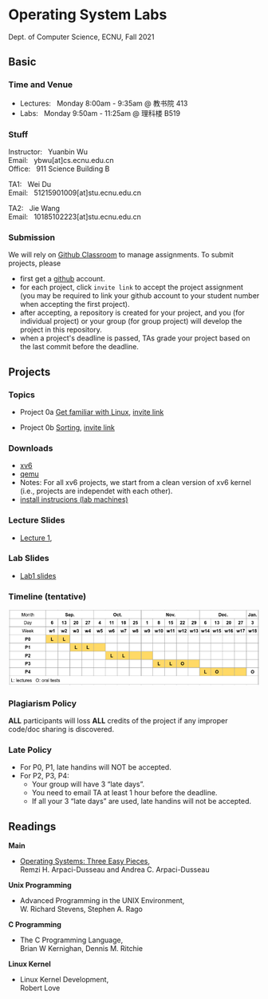 # Operating System Labs

Dept. of Computer Science, ECNU, Fall 2021

## Basic 

### Time and Venue

* Lectures: &nbsp;  Monday 8:00am - 9:35am @ 教书院 413
* Labs: &nbsp; Monday 9:50am - 11:25am @ 理科楼 B519 

### Stuff

Instructor: &nbsp; Yuanbin Wu  
Email: &nbsp; ybwu\[at\]cs.ecnu.edu.cn  
Office: &nbsp; 911 Science Building B

TA1: &nbsp; Wei Du  
Email: &nbsp; 51215901009\[at\]stu.ecnu.edu.cn


TA2: &nbsp; Jie Wang  
Email: &nbsp; 10185102223\[at\]stu.ecnu.edu.cn

### Submission

We will rely on [Github Classroom](https://classroom.github.com/) to manage assignments.
To submit projects, please 
  - first get a [github](www.github.com) account.
  - for each project, click ``invite link`` to accept the project assignment 
(you may be required to link your github account to your student number when accepting the first project).
  - after accepting, a repository is created for your project, and you (for individual project) or your group (for group project) will develop the project in this repository.
  - when a project's deadline is passed, TAs grade your project based on the last commit before the deadline.



## Projects

### Topics

* Project 0a [Get familiar with Linux](projects/linux/linux_warmup/docs/linux_warmup.md), 
[invite link](https://classroom.github.com/a/fjsA2ARW)

* Project 0b [Sorting](projects/linux/sorting/docs/sort.md), 
[invite link](https://classroom.github.com/a/wK8pdx4l)

<!--
* Project 1: 
  - 1a [A Unix Shell](projects/linux/myshell/docs/shell.md)
  - 1b [xv6 System Call](projects/xv6/system_call/docs/xv6_intro.md)

* Project 2: 
  - 2a [Dynamic Memory Allocation](projects/linux/malloc/docs/malloc.md)
  - 2b [xv6 Scheduling](projects/xv6/scheduling/docs/xv6_mlfq.md)

* Project 3: 
  - 3a [Locks and Threads](projects/linux/lock_thread/docs/thread.md)
  - 3b [xv6 VM Layout](projects/xv6/vmlayout/docs/xv6_vmlayout.md)

* Project 4: 
  - 4a [File Defragmentation](projects/linux/defragmentation/docs/defragmentation.md)
  - 4b [xv6 Kernel Thread](projects/xv6/thread/docs/xv6_thread.md)

-->

### Downloads  

- [xv6](resources/xv6.tar.gz)
- [qemu](resources/qemu-6.828-2.9.0.tar.gz)
- Notes: For all xv6 projects, we start from a clean version of xv6 kernel (i.e., projects are independet with each other). 
- [install instrucions (lab machines)](slides/qemu-lab-install.pdf)

### Lecture Slides

* [Lecture 1](slides/lecture-1.pdf), 
<!--
* [Lecture 2](slides/lecture-2.pdf)
* [Lecture 3](slides/lecture-3.pdf)
* [Lecture 4](slides/lecture-4.pdf)
* [Lecture 5](slides/lecture-5.pdf)
* [Lecture 6](slides/lecture-6.pdf)
* [Lecture 7](slides/lecture-7.pdf)
-->


### Lab Slides
* [Lab1 slides](slides/part1.pdf) 



### Timeline (tentative)

 ![timeline](images/timeline.png)

### Plagiarism Policy

**ALL** participants will loss **ALL** credits of the project 
if any improper code/doc sharing is discovered.

### Late Policy

* For P0, P1, late handins will NOT be accepted.
* For P2, P3, P4:
    - Your group will have 3 “late days”.
    - You need to email TA at least 1 hour before the deadline.   
    - If all your 3 “late days” are used, late handins will not be accepted.


## Readings

**Main**

* [Operating Systems: Three Easy Pieces](http://pages.cs.wisc.edu/~remzi/OSTEP/),  
  Remzi H. Arpaci-Dusseau and Andrea C. Arpaci-Dusseau

**Unix Programming**

* Advanced Programming in the UNIX Environment,   
  W. Richard Stevens, Stephen A. Rago

**C Programming**

* The C Programming Language,  
  Brian W Kernighan, Dennis M. Ritchie

**Linux Kernel**

* Linux Kernel Development,  
  Robert Love


